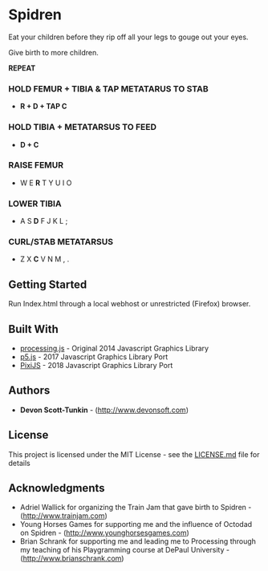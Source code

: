 # Spidren

Eat your children before they rip off all your legs to gouge out your eyes.

Give birth to more children.

**REPEAT**

### HOLD FEMUR + TIBIA & TAP METATARUS TO STAB

* **R + D + TAP C**

### HOLD TIBIA + METATARSUS TO FEED

* **D + C**

### RAISE FEMUR
* W E **R** T        Y U I O

### LOWER TIBIA
* A S **D** F        J K L ;

### CURL/STAB METATARSUS
* Z X **C** V        N M , .

## Getting Started

Run Index.html through a local webhost or unrestricted (Firefox) browser.

## Built With

* [processing.js](http://www.dropwizard.io/1.0.2/docs/) - Original 2014 Javascript Graphics Library
* [p5.js](http://www.pixijs.com/) - 2017 Javascript Graphics Library Port
* [PixiJS](http://www.pixijs.com/) - 2018 Javascript Graphics Library Port

## Authors

* **Devon Scott-Tunkin** - (http://www.devonsoft.com)

## License

This project is licensed under the MIT License - see the [LICENSE.md](LICENSE.md) file for details

## Acknowledgments

* Adriel Wallick for organizing the Train Jam that gave birth to Spidren - (http://www.trainjam.com)
* Young Horses Games for supporting me and the influence of Octodad on Spidren - (http://www.younghorsesgames.com)
* Brian Schrank for supporting me and leading me to Processing through my teaching of his Playgramming course at DePaul University  - (http://www.brianschrank.com)

